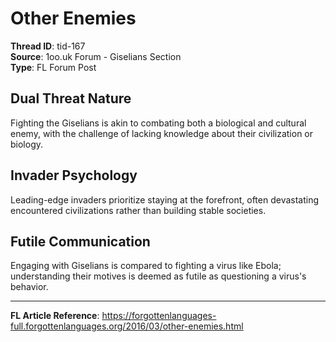# Other Enemies
**Thread ID**: tid-167  
**Source**: 1oo.uk Forum - Giselians Section  
**Type**: FL Forum Post  

## Dual Threat Nature
Fighting the Giselians is akin to combating both a biological and cultural enemy, with the challenge of lacking knowledge about their civilization or biology.

## Invader Psychology
Leading-edge invaders prioritize staying at the forefront, often devastating encountered civilizations rather than building stable societies.

## Futile Communication
Engaging with Giselians is compared to fighting a virus like Ebola; understanding their motives is deemed as futile as questioning a virus's behavior.

---
**FL Article Reference**: https://forgottenlanguages-full.forgottenlanguages.org/2016/03/other-enemies.html
